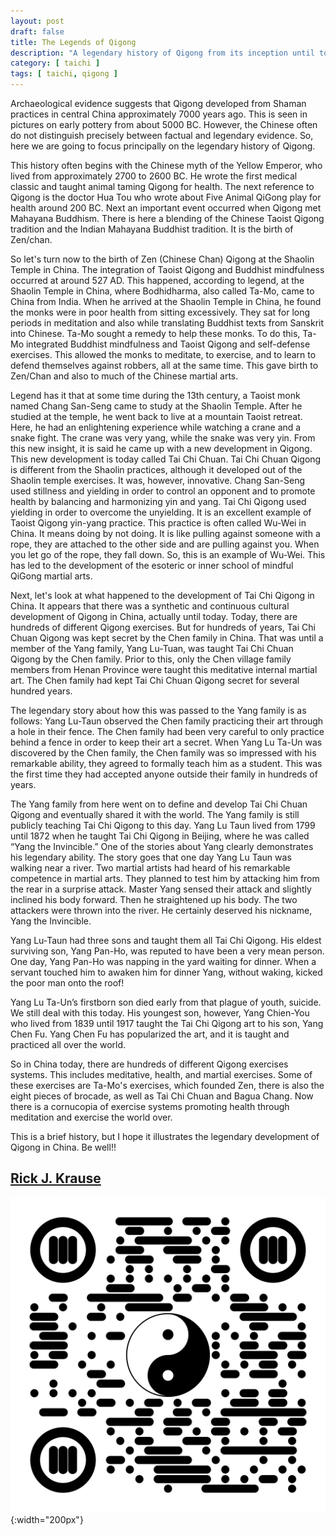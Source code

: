 ```yaml
---
layout: post
draft: false
title: The Legends of Qigong
description: "A legendary history of Qigong from its inception until today. Written by my friend, mentor, sufi, (and legend) Rick J Krause."
category: [ taichi ]
tags: [ taichi, qigong ]
---
```


Archaeological evidence suggests that Qigong developed from Shaman practices in central China approximately 7000 years
ago. This is seen in pictures on early pottery from about 5000 BC. However, the Chinese often do not distinguish
precisely between factual and legendary evidence. So, here we are going to focus principally on the legendary history
of Qigong.

This history often begins with the Chinese myth of the Yellow Emperor, who lived from approximately 2700 to 2600 BC. He
wrote the first medical classic and taught animal taming Qigong for health. The next reference to Qigong is the doctor
Hua Tou who wrote about Five Animal QiGong play for health around 200 BC. Next an important event occurred when Qigong
met Mahayana Buddhism. There is here a blending of the Chinese Taoist Qigong tradition and the Indian Mahayana Buddhist
tradition. It is the birth of Zen/chan.

So let's turn now to the birth of Zen (Chinese Chan) Qigong at the Shaolin Temple in China. The integration of Taoist
Qigong and Buddhist mindfulness occurred at around 527 AD. This happened, according to legend, at the Shaolin Temple in
China, where Bodhidharma, also called Ta-Mo, came to China from India. When he arrived at the Shaolin Temple in China,
he found the monks were in poor health from sitting excessively. They sat for long periods in meditation and also while
translating Buddhist texts from Sanskrit into Chinese. Ta-Mo sought a remedy to help these monks. To do this, Ta-Mo
integrated Buddhist mindfulness and Taoist Qigong and self-defense exercises. This allowed the monks to meditate, to
exercise, and to learn to defend themselves against robbers, all at the same time. This gave birth to Zen/Chan and also
to much of the Chinese martial arts.

Legend has it that at some time during the 13th century, a Taoist monk named Chang San-Seng came to study at the Shaolin
Temple. After he studied at the temple, he went back to live at a mountain Taoist retreat. Here, he had an enlightening
experience while watching a crane and a snake fight. The crane was very yang, while the snake was very yin. From this
new insight, it is said he came up with a new development in Qigong. This new development is today called Tai Chi Chuan.
Tai Chi Chuan Qigong is different from the Shaolin practices, although it developed out of the Shaolin temple
exercises. It was, however, innovative. Chang San-Seng used stillness and yielding in order to control an opponent and
to promote health by balancing and harmonizing yin and yang. Tai Chi Qigong used yielding in order to overcome the
unyielding. It is an excellent example of Taoist Qigong yin-yang practice. This practice is often called Wu-Wei in
China. It means doing by not doing. It is like pulling against someone with a rope, they are attached to the other side
and are pulling against you. When you let go of the rope, they fall down. So, this is an example of Wu-Wei.
This has led to the development of the esoteric or inner school of mindful QiGong martial arts.

Next, let's look at what happened to the development of Tai Chi Qigong in China. It appears that there was a synthetic
and continuous cultural development of Qigong in China, actually until today. Today, there are hundreds of different
Qigong exercises. But for hundreds of years, Tai Chi Chuan Qigong was kept secret by the Chen family in China. That was
until a member of the Yang family, Yang Lu-Tuan, was taught Tai Chi Chuan Qigong by the Chen family. Prior to this, only
the Chen village family members from Henan Province were taught this meditative internal martial art. The Chen family
had kept Tai Chi Chuan Qigong secret for several hundred years.

The legendary story about how this was passed to the Yang family is as follows:  Yang Lu-Taun observed the Chen family
practicing their art through a hole in their fence. The Chen family had been very careful to only practice behind a
fence in order to keep their art a secret. When Yang Lu Ta-Un was discovered by the Chen family, the Chen family was so
impressed with his remarkable ability, they agreed to formally teach him as a student. This was the first time they had
accepted anyone outside their family in hundreds of years.

The Yang family from here went on to define and develop Tai Chi Chuan Qigong and eventually shared it with the world.
The Yang family is still publicly teaching Tai Chi Qigong to this day. Yang Lu Taun lived from 1799 until 1872 when he
taught Tai Chi Qigong in Beijing, where he was called “Yang the Invincible.” One of the stories about Yang clearly
demonstrates his legendary ability. The story goes that one day Yang Lu Taun was walking near a river. Two martial
artists had heard of his remarkable competence in martial arts. They planned to test him by attacking him from the rear
in a surprise attack. Master Yang sensed their attack and slightly inclined his body forward. Then he straightened up
his body. The two attackers were thrown into the river. He certainly deserved his nickname, Yang the Invincible.

Yang Lu-Taun had three sons and taught them all Tai Chi Qigong. His eldest surviving son, Yang Pan-Ho, was reputed to
have been a very mean person. One day, Yang Pan-Ho was napping in the yard waiting for dinner. When a servant touched
him to awaken him for dinner Yang, without waking, kicked the poor man onto the roof!

Yang Lu Ta-Un’s firstborn son died early from that plague of youth, suicide. We still deal with this today. His youngest
son, however, Yang Chien-You who lived from 1839 until 1917 taught the Tai Chi Qigong art to his son, Yang Chen Fu. Yang
Chen Fu has popularized the art, and it is taught and practiced all over the world.

So in China today, there are hundreds of different Qigong exercises systems. This includes meditative, health, and
martial exercises. Some of these exercises are Ta-Mo's exercises, which founded Zen, there is also the eight pieces of
brocade, as well as Tai Chi Chuan and Bagua Chang. Now there is a cornucopia of exercise systems promoting health
through meditation and exercise the world over.

This is a brief history, but I hope it illustrates the legendary development of Qigong in China. Be well!!

## [Rick J. Krause](https://taichiokc.com)
![](/assets/images/qrcodes/TaiChiOkcQrCode.png){:width="200px"}